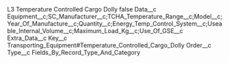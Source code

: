 <?xml version="1.0" encoding="UTF-8"?>
<CustomMetadata xmlns="http://soap.sforce.com/2006/04/metadata" xmlns:xsi="http://www.w3.org/2001/XMLSchema-instance" xmlns:xsd="http://www.w3.org/2001/XMLSchema">
    <label>L3 Temperature Controlled Cargo Dolly</label>
    <protected>false</protected>
    <values>
        <field>Data__c</field>
        <value xsi:type="xsd:string">Equipment__c;SC_Manufacturer__c;TCHA_Temperature_Range__c;Model__c;Year_Of_Manufacture__c;Quantity__c;Energy_Temp_Control_System__c;Useable_Internal_Volume__c;Maximum_Load_Kg__c;Use_Of_GSE__c</value>
    </values>
    <values>
        <field>Extra_Data__c</field>
        <value xsi:nil="true"/>
    </values>
    <values>
        <field>Key__c</field>
        <value xsi:type="xsd:string">Transporting_Equipment#Temperature_Controlled_Cargo_Dolly</value>
    </values>
    <values>
        <field>Order__c</field>
        <value xsi:nil="true"/>
    </values>
    <values>
        <field>Type__c</field>
        <value xsi:type="xsd:string">Fields_By_Record_Type_And_Category</value>
    </values>
</CustomMetadata>

